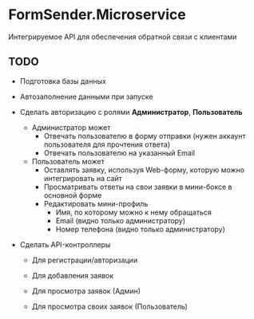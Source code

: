 # FormSender.Microservice

Интегрируемое API для обеспечения обратной связи с клиентами

## TODO

* Подготовка базы данных

* Автозаполнение данными при запуске

* Сделать авторизацию с ролями **Администратор**, **Пользователь**

  * Администратор может
    * Отвечать пользователю в форму отправки (нужен аккаунт пользователя для прочтения ответа)
    * Отвечать пользователю на указанный Email
  * Пользователь может
    * Оставлять заявку, используя Web-форму, которую можно интегрировать на сайт
    * Просматривать ответы на свои заявки в мини-боксе в основной форме
    * Редактировать мини-профиль
      * Имя, по которому можно к нему обращаться
      * Email (видно только администратору)
      * Номер телефона (видно только администратору)

* Сделать API-контроллеры

  * Для регистрации/авторизации

  * Для добавления заявок

  * Для просмотра заявок (Админ)

  * Для просмотра своих заявок (Пользователь)

    

